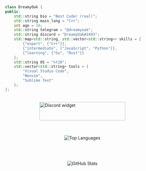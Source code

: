 
```c++
class DreamyOak {
public:
    std::string bio = "Best Coder (real)";
    std::string main_lang = "C++";
    int age = 16;
    std::string telegram = "@dreamyoak";
    std::string discord = "DreamyOak#2493";
    std::map<std::string, std::vector<std::string>> skills = {
        {"expert", {"C++"}},
        {"intermediate", {"JavaScript", "Python"}},
        {"learning", {"Go", "Rust"}}
    };
    std::string OS = "nt10";
    std::vector<std::string> tools = {
        "Visual Studio Code",
        "Neovim",
        "Sublime Text"
    };
};
```

<section>
  <div style="margin-top: 2rem; display: flex; justify-content: center;">
    <img src="https://discord.c99.nl/widget/theme-4/1007661460572356628.png" alt="Discord widget" width="280" height="60"> 
  </div>
</section>
<section>
  <div style="margin-top: 3rem; display: flex; flex-direction: column; align-items: center;">
    <img src="https://github-readme-stats.vercel.app/api/top-langs/?username=dreamyoak&layout=compact&theme=dark" alt="Top Languages"><br><br>
    <img src="https://github-readme-stats.vercel.app/api?username=dreamyoak&show_icons=true&theme=dark" alt="GitHub Stats" style="margin-top: 2rem;">
  </div>
</section>
